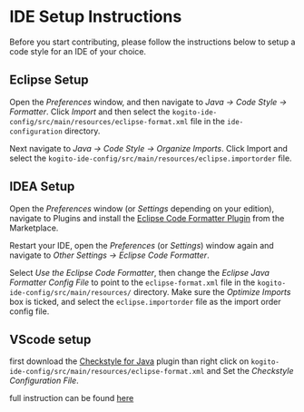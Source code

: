 # IDE Setup Instructions

Before you start contributing, please follow the instructions below to setup a code style for an IDE of your choice.

## Eclipse Setup

Open the _Preferences_ window, and then navigate to _Java -> Code Style -> Formatter_.
Click _Import_ and then select the `kogito-ide-config/src/main/resources/eclipse-format.xml` file in the `ide-configuration` directory.

Next navigate to _Java -> Code Style -> Organize Imports_.
Click Import and select the `kogito-ide-config/src/main/resources/eclipse.importorder` file.

## IDEA Setup

Open the _Preferences_ window (or _Settings_ depending on your edition), navigate to Plugins and install the [Eclipse Code Formatter Plugin](https://plugins.jetbrains.com/plugin/6546-eclipse-code-formatter) from the Marketplace.

Restart your IDE, open the _Preferences_ (or _Settings_) window again and navigate to _Other Settings -> Eclipse Code Formatter_.

Select _Use the Eclipse Code Formatter_, then change the _Eclipse Java Formatter Config File_ to point to the `eclipse-format.xml`
file in the `kogito-ide-config/src/main/resources/` directory.
Make sure the _Optimize Imports_ box is ticked, and select the `eclipse.importorder` file as the import order config file.

## VScode setup 

first download the [Checkstyle for Java](https://marketplace.visualstudio.com/items?itemName=shengchen.vscode-checkstyle) plugin than right click on `kogito-ide-config/src/main/resources/eclipse-format.xml`
and Set the *Checkstyle Configuration File*. 

full instruction can be found [here](https://code.visualstudio.com/docs/java/java-linting)
